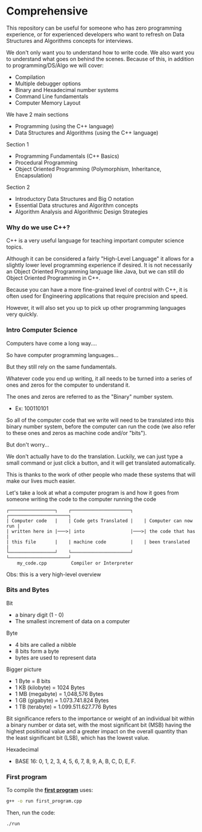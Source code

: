 # Comprehensive

This repository can be useful for someone who has zero programming experience, or
for experienced developers who want to refresh on Data Structures and Algorithms
concepts for interviews.

We don't only want you to understand how to write code. We also want you to
understand what goes on behind the scenes. Because of this, in addition to
programming/DS/Algo we will cover:

- Compilation
- Multiple debugger options
- Binary and Hexadecimal number systems
- Command Line fundamentals
- Computer Memory Layout

We have 2 main sections

- Programming (using the C++ language)
- Data Structures and Algorithms (using the C++ language)

Section 1
- Programming Fundamentals (C++ Basics)
- Procedural Programming
- Object Oriented Programming (Polymorphism, Inheritance, Encapsulation)

Section 2
- Introductory Data Structures and Big O notation
- Essential Data structures and Algorithm concepts
- Algorithm Analysis and Algorithmic Design Strategies

### Why do we use C++?

C++ is a very useful language for teaching important computer science topics.

Although it can be considered a fairly "High-Level Language" it allows for a
slightly lower level programming experience if desired. It is not necessarily an
Object Oriented Programming language like Java, but we can still do Object
Oriented Programming in C++.

Because you can have a more fine-grained level of control with C++, it is often
used for Engineering applications that require precision and speed.

However, it will also set you up to pick up other programming languages very
quickly.

### Intro Computer Science

Computers have come a long way....

So have computer programming languages...

But they still rely on the same fundamentals.

Whatever code you end up writing, it all needs to be turned into a series of
ones and zeros for the computer to understand it.

The ones and zeros are referred to as the "Binary" number system.
- Ex: 100110101

So all of the computer code that we write will need to be translated into this
binary number system, before the computer can run the code (we also refer to
these ones and zeros as machine code and/or "bits").

But don't worry...

We don't actually have to do the translation. Luckily, we can just type a small
command or just click a button, and it will get translated automatically.

This is thanks to the work of other people who made these systems that will make
our lives much easier.

Let's take a look at what a computer program is and how it goes from someone
writing the code to the computer running the code

```
┌─────────────────┐    ┌──────────────────────┐    ┌──────────────────────┐
| Computer code   |    | Code gets Translated |    | Computer can now run |
| written here in |───>| into                 |───>| the code that has    |
| this file       |    | machine code         |    | been translated      |
└─────────────────┘    └──────────────────────┘    └──────────────────────┘
    my_code.cpp         Compiler or Interpreter
```

Obs: this is a very high-level overview

### Bits and Bytes

Bit
- a binary digit (1 - 0)
- The smallest increment of data on a computer

Byte
- 4 bits are called a nibble
- 8 bits form a byte
- bytes are used to represent data

Bigger picture
- 1 Byte = 8 bits
- 1 KB (kilobyte) = 1024 Bytes
- 1 MB (megabyte) = 1,048,576 Bytes
- 1 GB (gigabyte) = 1.073.741.824 Bytes
- 1 TB (terabyte) = 1.099.511.627.776 Bytes

Bit significance refers to the importance or weight of an individual bit within
a binary number or data set, with the most significant bit (MSB) having the
highest positional value and a greater impact on the overall quantity than the
least significant bit (LSB), which has the lowest value.

Hexadecimal
- BASE 16: 0, 1, 2, 3, 4, 5, 6, 7, 8, 9, A, B, C, D, E, F.

### First program

To compile the **[first program](first_program.cpp)** uses:

```bash
g++ -o run first_program.cpp
```

Then, run the code:

```bash
./run
```



